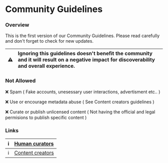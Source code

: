 # Community Guidelines

### Overview

This is the first version of our Community Guidelines. Please read carefully and don't forget to check for new updates.

| :warning: | Ignoring this guidelines doesn't benefit the community and it will result on a negative impact for discoverability and overall experience.
|---|:--|


### Not Allowed

:x: Spam ( Fake accounts, unesessary user interactions, advertisment etc.. )

:x: Use or encourage metadata abuse ( See Content creators guidelines )

:x: Curate or publish unlicensed content ( Not having the official and legal permisions to publish specific content )


### Links

| :information_source: | [Human curators]()
|---|:---|
| :information_source: | [Content creators]()


